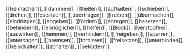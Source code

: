 [[freimachen]], [[dammen]], [[fließen]], [[aufhalten]], [[schieben]], [[drehen]], [[festsitzen]], [[übertragen]], [[treiben]], [[übermachen]], [[eindringen]], [[abgeben]], [[fördern]], [[anregen]], [[besetzen]], [[behindern]], [[ermöglichen]], [[helfen]], [[Block]], [[verstopfen]], [[auswirken]], [[hemmen]], [[verhindern]], [[freigeben]], [[sperren]], [[untersagen]], [[bremsen]], [[forcieren]], [[freisetzen]], [[unterbinden]], [[freischalten]], [[abhalten]], [[befördern]]